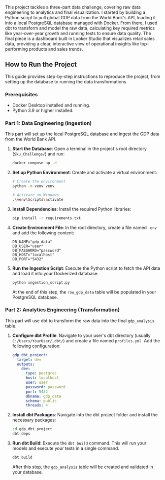 This project tackles a three-part data challenge, covering raw data engineering to analytics and final visualization. 
I started by building a Python script to pull global GDP data from the World Bank's API, loading it into a local PostgreSQL database managed with Docker. 
From there, I used dbt to transform and model the raw data, calculating key required metrics like year-over-year growth and running tests to ensure data quality. 
The final piece is a dashboard built in Looker Studio that visualizes retail sales data, providing a clear, interactive view of operational insights like top-performing products and sales trends.

## How to Run the Project

This guide provides step-by-step instructions to reproduce the project, from setting up the database to running the data transformations.

### Prerequisites

* Docker Desktop installed and running.
* Python 3.9 or higher installed.

### Part 1: Data Engineering (Ingestion)

This part will set up the local PostgreSQL database and ingest the GDP data from the World Bank API.

1.  **Start the Database**:
    Open a terminal in the project's root directory (`Sku_Challenge/`) and run:
    ```bash
    docker compose up -d
    ```

2.  **Set up Python Environment**:
    Create and activate a virtual environment:
    ```bash
    # Create the environment
    python -m venv venv

    # Activate on Windows
    .\venv\Scripts\activate
    ```

3.  **Install Dependencies**:
    Install the required Python libraries:
    ```bash
    pip install -r requirements.txt
    ```

4.  **Create Environment File**:
    In the root directory, create a file named `.env` and add the following content:
    ```
    DB_NAME="gdp_data"
    DB_USER="user"
    DB_PASSWORD="password"
    DB_HOST="localhost"
    DB_PORT="5432"
    ```

5.  **Run the Ingestion Script**:
    Execute the Python script to fetch the API data and load it into your Dockerized database:
    ```bash
    python ingestion_script.py
    ```
    At the end of this step, the `raw_gdp_data` table will be populated in your PostgreSQL database.

### Part 2: Analytics Engineering (Transformation)

This part will use dbt to transform the raw data into the final `gdp_analysis` table.

1.  **Configure dbt Profile**:
    Navigate to your user's dbt directory (usually `C:/Users/YourUser/.dbt/`) and create a file named `profiles.yml`. Add the following configuration:
    ```yaml
    gdp_dbt_project:
      target: dev
      outputs:
        dev:
          type: postgres
          host: localhost
          user: user
          password: password
          port: 5432
          dbname: gdp_data
          schema: public
          threads: 4
    ```

2.  **Install dbt Packages**:
    Navigate into the dbt project folder and install the necessary packages:
    ```bash
    cd gdp_dbt_project
    dbt deps
    ```

3.  **Run dbt Build**:
    Execute the `dbt build` command. This will run your models and execute your tests in a single command.
    ```bash
    dbt build
    ```
    After this step, the `gdp_analysis` table will be created and validated in your database.
